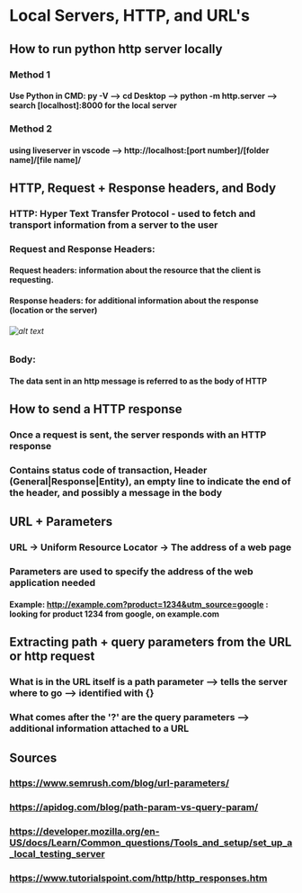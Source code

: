 # Local Servers, HTTP, and URL's
## How to run python http server locally
### Method 1
#### Use Python in CMD: py -V --> cd Desktop --> python -m http.server --> search [localhost]:8000 for the local server
### Method 2
#### using liveserver in vscode --> http://localhost:[port number]/[folder name]/[file name]/
## HTTP, Request + Response headers, and Body
### HTTP: Hyper Text Transfer Protocol - used to fetch and transport information from a server to the user
### Request and Response Headers: 
#### Request headers: information about the resource that the client is requesting.
#### Response headers: for additional information about the response (location or the server)
###### ![alt text](image-1.png)
### Body:
#### The data sent in an http message is referred to as the body of HTTP 
## How to send a HTTP response
### Once a request is sent, the server responds with an HTTP response
### Contains status code of transaction, Header (General|Response|Entity), an empty line to indicate the end of the header, and possibly a message in the body
## URL + Parameters
### URL -> Uniform Resource Locator -> The address of a web page
### Parameters are used to specify the address of the web application needed 
#### Example: http://example.com?product=1234&utm_source=google : looking for product 1234 from google, on example.com
## Extracting path + query parameters from the URL or http request
### What is in the URL itself is a path parameter --> tells the server where to go --> identified with {}
### What comes after the '?' are the query parameters --> additional information attached to a URL
## Sources
### https://www.semrush.com/blog/url-parameters/
### https://apidog.com/blog/path-param-vs-query-param/
### https://developer.mozilla.org/en-US/docs/Learn/Common_questions/Tools_and_setup/set_up_a_local_testing_server
### https://www.tutorialspoint.com/http/http_responses.htm